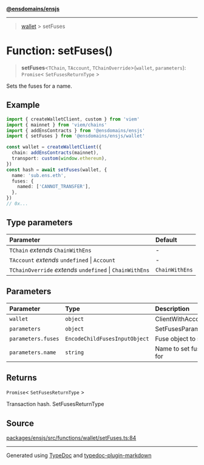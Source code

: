[**@ensdomains/ensjs**](../README.md)

---

> [wallet](README.md) > setFuses

# Function: setFuses()

> **setFuses**\<`TChain`, `TAccount`, `TChainOverride`\>(`wallet`, `parameters`): `Promise`\< `SetFusesReturnType` \>

Sets the fuses for a name.

## Example

```ts
import { createWalletClient, custom } from 'viem'
import { mainnet } from 'viem/chains'
import { addEnsContracts } from '@ensdomains/ensjs'
import { setFuses } from '@ensdomains/ensjs/wallet'

const wallet = createWalletClient({
  chain: addEnsContracts(mainnet),
  transport: custom(window.ethereum),
})
const hash = await setFuses(wallet, {
  name: 'sub.ens.eth',
  fuses: {
    named: ['CANNOT_TRANSFER'],
  },
})
// 0x...
```

## Type parameters

| Parameter                                                | Default        |
| :------------------------------------------------------- | :------------- |
| `TChain` _extends_ `ChainWithEns`                        | -              |
| `TAccount` _extends_ `undefined` \| `Account`            | -              |
| `TChainOverride` _extends_ `undefined` \| `ChainWithEns` | `ChainWithEns` |

## Parameters

| Parameter          | Type                          | Description           |
| :----------------- | :---------------------------- | :-------------------- |
| `wallet`           | `object`                      | ClientWithAccount     |
| `parameters`       | `object`                      | SetFusesParameters    |
| `parameters.fuses` | `EncodeChildFusesInputObject` | Fuse object to set to |
| `parameters.name`  | `string`                      | Name to set fuses for |

## Returns

`Promise`\< `SetFusesReturnType` \>

Transaction hash. SetFusesReturnType

## Source

[packages/ensjs/src/functions/wallet/setFuses.ts:84](https://github.com/ensdomains/ensjs/blob/1b90b888/packages/ensjs/src/functions/wallet/setFuses.ts#L84)

---

Generated using [TypeDoc](https://typedoc.org/) and [typedoc-plugin-markdown](https://www.npmjs.com/package/typedoc-plugin-markdown)
